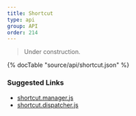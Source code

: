 ```yaml
---
title: Shortcut
type: api
group: API
order: 214
---
```

> Under construction.

{% docTable "source/api/shortcut.json" %}

### Suggested Links

* [shortcut.manager.js](https://github.com/qgrid/ng2/blob/master/core/shortcut/shortuct.manager.js)
* [shortcut.dispatcher.js](https://github.com/qgrid/ng2/blob/master/core/shortcut/shortcut.dispatcher.js)

